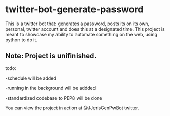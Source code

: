 # twitter-bot-generate-password
This is a twitter bot that: generates a password, posts its on its own, personal, twitter account and does this at a designated time. This project is meant to showcase my ability to automate something on the web, using python to do it.


## Note: Project is unifinished.

todo:

  -schedule will be added
  
  -running in the background will be addded
  
  -standardized codebase to PEP8 will be done


You can view the project in action at @JJerisGenPwBot twitter.
